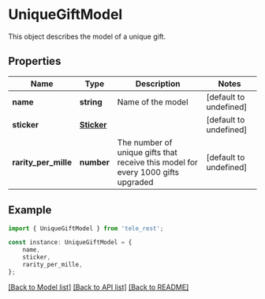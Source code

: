 # UniqueGiftModel

This object describes the model of a unique gift.

## Properties

Name | Type | Description | Notes
------------ | ------------- | ------------- | -------------
**name** | **string** | Name of the model | [default to undefined]
**sticker** | [**Sticker**](Sticker.md) |  | [default to undefined]
**rarity_per_mille** | **number** | The number of unique gifts that receive this model for every 1000 gifts upgraded | [default to undefined]

## Example

```typescript
import { UniqueGiftModel } from 'tele_rest';

const instance: UniqueGiftModel = {
    name,
    sticker,
    rarity_per_mille,
};
```

[[Back to Model list]](../README.md#documentation-for-models) [[Back to API list]](../README.md#documentation-for-api-endpoints) [[Back to README]](../README.md)
